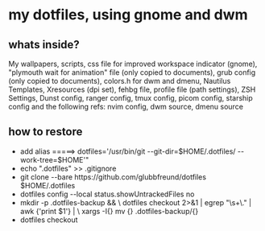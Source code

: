 # my dotfiles, using gnome and dwm
## whats inside?
My wallpapers, scripts, css file for improved workspace indicator (gnome), "plymouth wait for animation" file (only copied to documents), grub config (only copied to documents), colors.h for dwm and dmenu, Nautilus Templates, Xresources (dpi set), fehbg file, profile file (path settings), ZSH Settings, Dunst config, ranger config, tmux config, picom config, starship config and the following refs: nvim config, dwm source, dmenu source
## how to restore
<ul>
<li>
  add alias =====> dotfiles='/usr/bin/git --git-dir=$HOME/.dotfiles/ --work-tree=$HOME'" 
</li>
<li>
  echo ".dotfiles" >> .gitignore   
</li>
<li>
  git clone --bare https://github.com/glubbfreund/dotfiles $HOME/.dotfiles
</li>
<li>
  dotfiles config --local status.showUntrackedFiles no
</li>
<li>
  mkdir -p .dotfiles-backup && \
  dotfiles checkout 2>&1 | egrep "\s+\." | awk {'print $1'} | \
  xargs -I{} mv {} .dotfiles-backup/{}
</li>
<li>
  dotfiles checkout
</li>
</ul>
